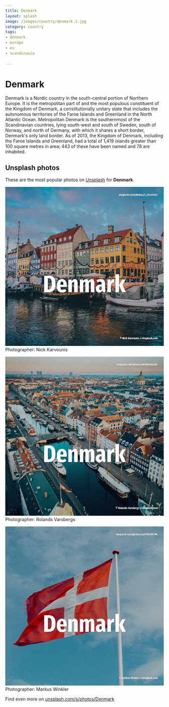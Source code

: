 ```yaml
---
title: Denmark
layout: splash
image: /images/country/denmark.1.jpg
category: country
tags:
- denmark
- europe
- eu
- scandinavia

---
```

# Denmark

Denmark  is a Nordic country in the south-central portion of Northern Europe. It is the metropolitan part of and the most populous constituent of the Kingdom of Denmark, a  constitutionally unitary state that includes the autonomous territories of the Faroe Islands and  Greenland in the North Atlantic Ocean. Metropolitan Denmark is the southernmost of the Scandinavian countries, lying south-west and south  of Sweden, south of Norway, and north of Germany, with which it shares a short border, Denmark's  only land border.  As of 2013, the Kingdom of Denmark, including the Faroe Islands and Greenland, had a total of 1,419  islands greater than 100 square metres  in area; 443 of these have been named and 78 are inhabited. 

 
## Unsplash photos
These are the most popular photos on [Unsplash](https://unsplash.com) for **Denmark**.
 
![Denmark](/images/country/denmark.1.jpg)
Photographer:  Nick Karvounis
 
![Denmark](/images/country/denmark.2.jpg)
Photographer:  Rolands Varsbergs
 
![Denmark](/images/country/denmark.3.jpg)
Photographer:  Markus Winkler
 
Find even more on [unsplash.com/s/photos/Denmark](https://unsplash.com/s/photos/Denmark)
 
